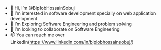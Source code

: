 - 👋 Hi, I’m @BiplobHossainSobuj
- 👀 I’m interested in software development specially on web application development
- 🌱 I’m Exploring Software Engineering and problem solving
- 💞️ I’m looking to collaborate on Software Engineering
- 📫 You can reach me over LinkedIn(https://www.linkedin.com/in/biplobhossainsobuj/)

<!---
BiplobHossainSobuj/BiplobHossainSobuj is a ✨ special ✨ repository because its `README.md` (this file) appears on your GitHub profile.
You can click the Preview link to take a look at your changes.
--->
